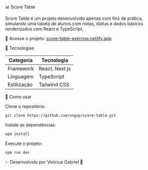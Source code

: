 📊 Score Table

Score Table é um projeto desenvolvido apenas com fins de prática, simulando uma tabela de alunos com notas, status e dados básicos renderizados com React e TypeScript.

🔗 Acesse o projeto: [score-table-exercise.netlify.app](https://score-table-exercise.netlify.app)

🚀 Tecnologias

| Categoria     | Tecnologia               |
|--------------|---------------------------|
| Framework     | React, Next.js            |
| Linguagem     | TypeScript                |
| Estilização   | Tailwind CSS              |

📌 Como usar

Clone o repositório:

```bash
git clone https://github.com/vngsp/score-table.git
```

Instale as dependências:

```bash
npm install
```

Execute o projeto:

```bash
npm run dev
```

✨ Desenvolvido por Vinicius Gabriel 🚀
